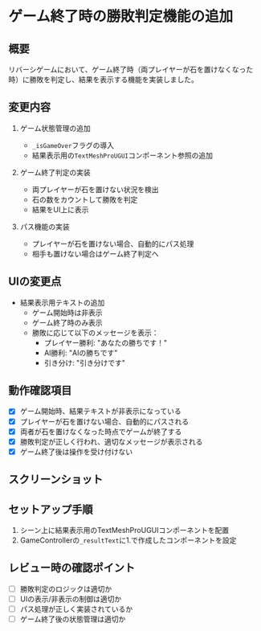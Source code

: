 # ゲーム終了時の勝敗判定機能の追加

## 概要
リバーシゲームにおいて、ゲーム終了時（両プレイヤーが石を置けなくなった時）に勝敗を判定し、結果を表示する機能を実装しました。

## 変更内容
1. ゲーム状態管理の追加
   - `_isGameOver`フラグの導入
   - 結果表示用の`TextMeshProUGUI`コンポーネント参照の追加

2. ゲーム終了判定の実装
   - 両プレイヤーが石を置けない状況を検出
   - 石の数をカウントして勝敗を判定
   - 結果をUI上に表示

3. パス機能の実装
   - プレイヤーが石を置けない場合、自動的にパス処理
   - 相手も置けない場合はゲーム終了判定へ

## UIの変更点
- 結果表示用テキストの追加
  - ゲーム開始時は非表示
  - ゲーム終了時のみ表示
  - 勝敗に応じて以下のメッセージを表示：
    - プレイヤー勝利: "あなたの勝ちです！"
    - AI勝利: "AIの勝ちです"
    - 引き分け: "引き分けです"

## 動作確認項目
- [x] ゲーム開始時、結果テキストが非表示になっている
- [x] プレイヤーが石を置けない場合、自動的にパスされる
- [x] 両者が石を置けなくなった時点でゲームが終了する
- [x] 勝敗判定が正しく行われ、適切なメッセージが表示される
- [x] ゲーム終了後は操作を受け付けない

## スクリーンショット
<!-- スクリーンショットがあれば追加 -->

## セットアップ手順
1. シーン上に結果表示用のTextMeshProUGUIコンポーネントを配置
2. GameControllerの`_resultText`に1.で作成したコンポーネントを設定

## レビュー時の確認ポイント
- [ ] 勝敗判定のロジックは適切か
- [ ] UIの表示/非表示の制御は適切か
- [ ] パス処理が正しく実装されているか
- [ ] ゲーム終了後の状態管理は適切か
